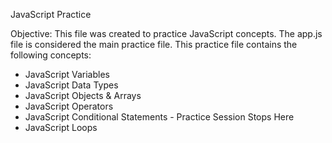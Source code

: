 JavaScript Practice

Objective:
This file was created to practice JavaScript concepts. The app.js file is considered the main practice file. This practice file contains the following concepts:

* JavaScript Variables
* JavaScript Data Types 
* JavaScript Objects & Arrays 
* JavaScript Operators 
* JavaScript Conditional Statements - Practice Session Stops Here
* JavaScript Loops